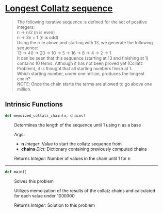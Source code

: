 <h1><a href="https://projecteuler.net/problem=14" class="title-custom-link">Longest Collatz sequence</a></h1>

> The following iterative sequence is defined for the set of positive integers:  
> n → n/2 (n is even)  
> n → 3n + 1 (n is odd)  
> Using the rule above and starting with 13, we generate the following sequence:  
> 13 → 40 → 20 → 10 → 5 → 16 → 8 → 4 → 2 → 1  
> It can be seen that this sequence (starting at 13 and finishing at 1) contains 10 terms. 
> Although it has not been proved yet (Collatz Problem), it is thought that all starting numbers finish at 1.  
> Which starting number, under one million, produces the longest chain?  
> NOTE: Once the chain starts the terms are allowed to go above one million.

<h2>Intrinsic Functions</h2>

```python
def memoized_collatz_chain(n, chains)
```

<div markdown="1" style="margin-left: 30px;">

Determines the length of the sequence until 1 using n as a base


</div>

<div markdown="1" style="margin-left: 30px;">

Args:

</div>

<div markdown="1" style="margin-left: 30px;">

* **n** *Integer*: Value to start the collatz sequence from
* **chains** *Dict*: Dictionary containing previously computed chains

</div>

<div markdown="1" style="margin-left: 30px;">

Returns *Integer*: Number of values in the chain until 1 for n

</div>

------

```python
def main()
```

<div markdown="1" style="margin-left: 30px;">

Solves this problem

Utilizes memoization of the results of the collatz chains and 
calculated for each value under 1000000


</div>

<div markdown="1" style="margin-left: 30px;">

Returns *Integer*: Solution to this problem

</div>